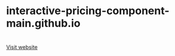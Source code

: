 # interactive-pricing-component-main.github.io
#
#

<a href="https://abhishek622.github.io/interactive-pricing-component-main.github.io/" target="_blank">Visit website</a>

